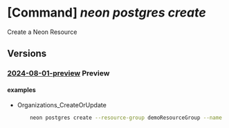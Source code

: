 # [Command] _neon postgres create_

Create a Neon Resource

## Versions

### [2024-08-01-preview](/Resources/mgmt-plane/L3N1YnNjcmlwdGlvbnMve30vcmVzb3VyY2Vncm91cHMve30vcHJvdmlkZXJzL25lb24ucG9zdGdyZXMvb3JnYW5pemF0aW9ucy97fQ==/2024-08-01-preview.xml) **Preview**

<!-- mgmt-plane /subscriptions/{}/resourcegroups/{}/providers/neon.postgres/organizations/{} 2024-08-01-preview -->

#### examples

- Organizations_CreateOrUpdate
    ```bash
        neon postgres create --resource-group demoResourceGroup --name demoNeonResource --location eastus --subscription 12345678-1234-1234-1234-123456789abc --marketplace-details "{subscription-id:abcd1234-5678-90ab-cdef-12345678abcd,subscription-status:PendingFulfillmentStart,offer-details:{publisher-id:microsoft,offer-id:neon-postgres,plan-id:serverless-plan,plan-name:'Neon Serverless Postgres - Free (Test_Liftr)',term-unit:P1M,term-id:term1234}}" --user-details "{first-name:John,last-name:Doe,email-address:johndoe@example.com,upn:johndoe,phone-number:+1234567890}" --company-details "{company-name:'DemoCompany',country:USA,business-phone:+9876543210,office-address:'123 Azure Ave, Redmond, WA',domain:democompany.com,number-of-employees:1000}" --partner-organization-properties "{organization-id:org-5678,org-name:'PartnerOrg',single-sign-on-properties:{single-sign-on-state:Enable,enterprise-app-id:app-9876,single-sign-on-url:'https://sso.partnerorg.com',aad-domains:['partnerorg.com']}}"
    ```

